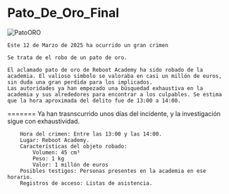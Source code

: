 # Pato_De_Oro_Final

![PatoORO](https://github.com/user-attachments/assets/aa51b1d3-397f-4790-818b-b67dda3fc6d9)





 
    Este 12 de Marzo de 2025 ha ocurrido un gran crimen
    
    Se trata de el robo de un pato de oro.
    
    El aclamado pato de oro de Reboot Academy ha sido robado de la academia. El valioso símbolo se valoraba en casi un millón de euros, sin duda una gran perdida para los implicados.
    Las autoridades ya han empezado una búsquedad exhaustiva en la academia y sus alrededores para encontrar a los culpables. Se estima que la hora aproximada del delito fue de 13:00 a 14:00.

=======
    Ya han trasnscurrido unos días del incidente, y la investigación sigue con exhaustividad.
    

        Hora del crimen: Entre las 13:00 y las 14:00.
        Lugar: Reboot Academy.
        Características del objeto robado:
            Volumen: 45 cm³
            Peso: 1 kg
            Valor: 1 millón de euros
        Posibles testigos: Personas presentes en la academia en ese horario.
        Registros de acceso: Listas de asistencia.


    

